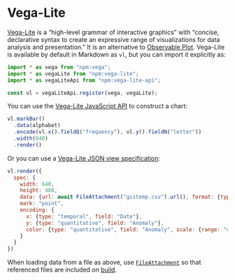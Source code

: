 # Vega-Lite

[Vega-Lite](https://vega.github.io/vega-lite/) is a “high-level grammar of interactive graphics” with “concise, declarative syntax to create an expressive range of visualizations for data analysis and presentation.” It is an alternative to [Observable Plot](./plot). Vega-Lite is available by default in Markdown as `vl`, but you can import it explicitly as:

```js run=false
import * as vega from "npm:vega";
import * as vegaLite from "npm:vega-lite";
import * as vegaLiteApi from "npm:vega-lite-api";

const vl = vegaLiteApi.register(vega, vegaLite);
```

You can use the [Vega-Lite JavaScript API](https://vega.github.io/vega-lite-api/) to construct a chart:

```js echo
vl.markBar()
  .data(alphabet)
  .encode(vl.x().fieldQ("frequency"), vl.y().fieldN("letter"))
  .width(640)
  .render()
```

Or you can use a [Vega-Lite JSON view specification](https://vega.github.io/vega-lite/docs/spec.html):

```js echo
vl.render({
  spec: {
    width: 640,
    height: 400,
    data: {url: await FileAttachment("gistemp.csv").url(), format: {type: "csv"}},
    mark: "point",
    encoding: {
      x: {type: "temporal", field: "Date"},
      y: {type: "quantitative", field: "Anomaly"},
      color: {type: "quantitative", field: "Anomaly", scale: {range: "diverging", reverse: true}}
    }
  }
})
```

<div class="tip">When loading data from a file as above, use <a href="../javascript/files"><code>FileAttachment</code></a> so that referenced files are included on <a href="../getting-started#build">build</a>.</div>
